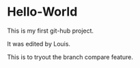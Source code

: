 Hello-World
===========

This is my first git-hub project.

It was edited by Louis.

This is to tryout the branch compare feature.
